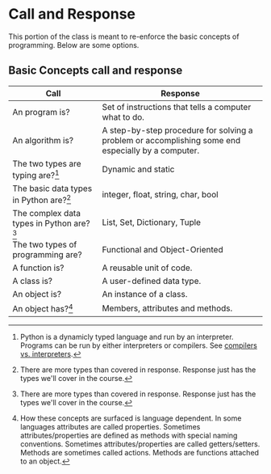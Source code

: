 # Call and Response

This portion of the class is meant to re-enforce the basic concepts of programming.  Below are some options.

## Basic Concepts call and response

| Call                | Response                                        |
|---------------------|-------------------------------------------------|
| An program is?      | Set of instructions that tells a computer what to do. |
| An algorithm is?    | A step-by-step procedure for solving a problem or accomplishing some end especially by a computer. |
| The two types are typing are?[^1] | Dynamic and static                   |
| The basic data types in Python are?[^2] | integer, float, string, char, bool |
| The complex data types in Python are?[^2] | List, Set, Dictionary, Tuple |
| The two types of programming are? | Functional and Object-Oriented    |
| A function is?      | A reusable unit of code.                        |
| A class is?         | A user-defined data type.                       |
| An object is?       | An instance of a class.                         |
| An object has?[^3]   | Members, attributes and methods.               |

[^1]: Python is a dynamicly typed language and run by an interpreter.  Programs can be run by either interpreters or compilers.  See [compilers vs. interpreters](https://www.geeksforgeeks.org/compiler-vs-interpreter-2/).
[^2]: There are more types than covered in response.  Response just has the types we'll cover in the course.
[^3]: How these concepts are surfaced is language dependent.  In some languages attributes are called properties.  Sometimes attributes/properties are defined as methods with special naming conventions.  Sometimes attributes/properties are called getters/setters.  Methods are sometimes called actions.  Methods are functions attached to an object.
